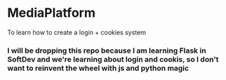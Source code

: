 # MediaPlatform
To learn how to create a login + cookies system

### I will be dropping this repo because I am learning Flask in SoftDev and we're learning about login and cookis, so I don't want to reinvent the wheel with js and python magic
